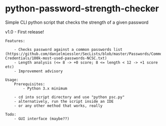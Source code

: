 # python-password-strength-checker
Simple CLI python script that checks the strength of a given password

v1.0 - First release!

	Features:

		- Checks password against a common passwords list (https://github.com/danielmiessler/SecLists/blob/master/Passwords/Common-Credentials/100k-most-used-passwords-NCSC.txt)
		- Length analysis (<= 8 -> +0 score; 8 <= length < 12 -> +1 score etc)
		- Improvement advisory
		
	Usage:
		Prerequisites: 
			- Python 3.x minimum
		
		- cd into script directory and use "python psc.py"
		- alternatively, run the script inside an IDE
		- or any other method that works, really
		
	Todo:
		- GUI interface (maybe??)
			
